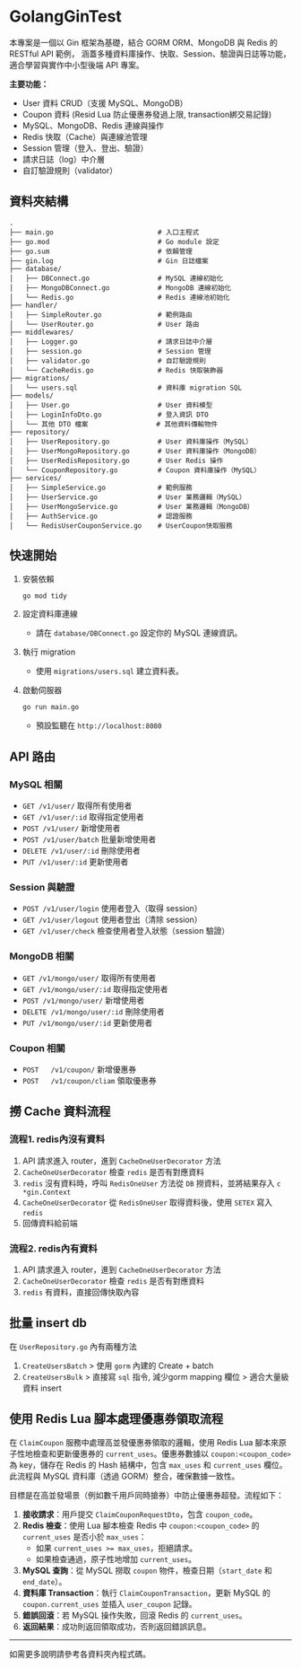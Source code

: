 
# GolangGinTest

本專案是一個以 Gin 框架為基礎，結合 GORM ORM、MongoDB 與 Redis 的 RESTful API 範例，
涵蓋多種資料庫操作、快取、Session、驗證與日誌等功能，適合學習與實作中小型後端 API 專案。

**主要功能：**
- User 資料 CRUD（支援 MySQL、MongoDB）
- Coupon 資料 (Resid Lua 防止優惠券發過上限, transaction綁交易記錄)
- MySQL、MongoDB、Redis 連線與操作
- Redis 快取（Cache）與連線池管理
- Session 管理（登入、登出、驗證）
- 請求日誌（log）中介層
- 自訂驗證規則（validator）

## 資料夾結構

```
.
├── main.go                          # 入口主程式
├── go.mod                           # Go module 設定
├── go.sum                           # 依賴管理
├── gin.log                          # Gin 日誌檔案
├── database/    
│   ├── DBConnect.go                 # MySQL 連線初始化
│   ├── MongoDBConnect.go            # MongoDB 連線初始化
│   └── Redis.go                     # Redis 連線池初始化
├── handler/    
│   ├── SimpleRouter.go              # 範例路由
│   └── UserRouter.go                # User 路由
├── middlewares/    
│   ├── Logger.go                    # 請求日誌中介層
│   ├── session.go                   # Session 管理
│   ├── validator.go                 # 自訂驗證規則
│   └── CacheRedis.go                # Redis 快取裝飾器
├── migrations/    
│   └── users.sql                    # 資料庫 migration SQL
├── models/    
│   ├── User.go                      # User 資料模型
│   ├── LoginInfoDto.go              # 登入資訊 DTO
│   └── 其他 DTO 檔案                 # 其他資料傳輸物件
├── repository/    
│   ├── UserRepository.go            # User 資料庫操作（MySQL）
│   ├── UserMongoRepository.go       # User 資料庫操作（MongoDB）
│   ├── UserRedisRepository.go       # User Redis 操作
│   └── CouponRepository.go          # Coupon 資料庫操作（MySQL）
├── services/    
│   ├── SimpleService.go             # 範例服務
│   ├── UserService.go               # User 業務邏輯（MySQL）
│   ├── UserMongoService.go          # User 業務邏輯（MongoDB）
│   ├── AuthService.go               # 認證服務
│   └── RedisUserCouponService.go    # UserCoupon快取服務
```

## 快速開始

1. 安裝依賴
   ```sh
   go mod tidy
   ```

2. 設定資料庫連線
   - 請在 `database/DBConnect.go` 設定你的 MySQL 連線資訊。

3. 執行 migration
   - 使用 `migrations/users.sql` 建立資料表。

4. 啟動伺服器
   ```sh
   go run main.go
   ```
   - 預設監聽在 `http://localhost:8080`


## API 路由

### MySQL 相關
- `GET /v1/user/`               取得所有使用者
- `GET /v1/user/:id`            取得指定使用者
- `POST /v1/user/`              新增使用者
- `POST /v1/user/batch`         批量新增使用者
- `DELETE /v1/user/:id`         刪除使用者
- `PUT /v1/user/:id`            更新使用者

### Session 與驗證
- `POST /v1/user/login`         使用者登入（取得 session）
- `GET /v1/user/logout`         使用者登出（清除 session）
- `GET /v1/user/check`          檢查使用者登入狀態（session 驗證）

### MongoDB 相關
- `GET /v1/mongo/user/`         取得所有使用者
- `GET /v1/mongo/user/:id`      取得指定使用者
- `POST /v1/mongo/user/`        新增使用者
- `DELETE /v1/mongo/user/:id`   刪除使用者
- `PUT /v1/mongo/user/:id`      更新使用者

### Coupon 相關
- `POST   /v1/coupon/`          新增優惠券
- `POST   /v1/coupon/cliam`     領取優惠券

## 撈 Cache 資料流程

### 流程1. redis內沒有資料

1. API 請求進入 router，進到 `CacheOneUserDecorator` 方法
2. `CacheOneUserDecorator` 檢查 `redis` 是否有對應資料
3. `redis` 沒有資料時，呼叫 `RedisOneUser` 方法從 `DB` 撈資料，並將結果存入 `c *gin.Context`
4. `CacheOneUserDecorator` 從 `RedisOneUser` 取得資料後，使用 `SETEX` 寫入 `redis`
5. 回傳資料給前端

### 流程2. redis內有資料

1. API 請求進入 router，進到 `CacheOneUserDecorator` 方法
2. `CacheOneUserDecorator` 檢查 `redis` 是否有對應資料
3. `redis` 有資料，直接回傳快取內容

## 批量 insert db
在 `UserRepository.go` 內有兩種方法
1. `CreateUsersBatch` > 使用 `gorm` 內建的 Create + batch
2. `CreateUsersBulk` > 直接寫 `sql` 指令, 減少gorm mapping 欄位 > 適合大量級資料 insert

## 使用 Redis Lua 腳本處理優惠券領取流程

在 `ClaimCoupon` 服務中處理高並發優惠券領取的邏輯，使用 Redis Lua 腳本來原子性地檢查和更新優惠券的 `current_uses`。優惠券數據以 `coupon:<coupon_code>` 為 key，儲存在 Redis 的 Hash 結構中，包含 `max_uses` 和 `current_uses` 欄位。此流程與 MySQL 資料庫（透過 GORM）整合，確保數據一致性。

目標是在高並發場景（例如數千用戶同時搶券）中防止優惠券超發。流程如下：
1. **接收請求**：用戶提交 `ClaimCouponRequestDto`，包含 `coupon_code`。
2. **Redis 檢查**：使用 Lua 腳本檢查 Redis 中 `coupon:<coupon_code>` 的 `current_uses` 是否小於 `max_uses`：
   <!-- - 如果 Redis 中無數據，回退到 MySQL 查詢並初始化 Redis。 -->
   - 如果 `current_uses >= max_uses`，拒絕請求。
   - 如果檢查通過，原子性地增加 `current_uses`。
3. **MySQL 查詢**：從 MySQL 撈取 `coupon` 物件，檢查日期（`start_date` 和 `end_date`）。
4. **資料庫 Transaction**：執行 `ClaimCouponTransaction`，更新 MySQL 的 `coupon.current_uses` 並插入 `user_coupon` 記錄。
5. **錯誤回滾**：若 MySQL 操作失敗，回滾 Redis 的 `current_uses`。
6. **返回結果**：成功則返回領取成功，否則返回錯誤訊息。
---

如需更多說明請參考各資料夾內程式碼。
